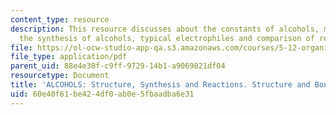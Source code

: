 ```yaml
---
content_type: resource
description: This resource discusses about the constants of alcohols, methods for
  the synthesis of alcohols, typical electrophiles and comparison of reducing agents.
file: https://ol-ocw-studio-app-qa.s3.amazonaws.com/courses/5-12-organic-chemistry-i-spring-2003/60e40f61be424df0ab0e5fbaadba6e31_12.pdf
file_type: application/pdf
parent_uid: 88e4e30f-c9ff-9729-14b1-a9069821df04
resourcetype: Document
title: 'ALCOHOLS: Structure, Synthesis and Reactions. Structure and Bonding'
uid: 60e40f61-be42-4df0-ab0e-5fbaadba6e31
---
```

